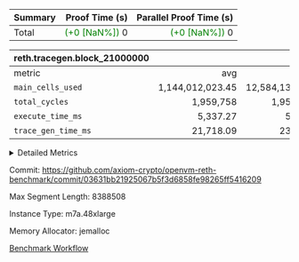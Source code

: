 | Summary | Proof Time (s) | Parallel Proof Time (s) |
|:---|---:|---:|
| Total | <span style='color: green'>(+0 [NaN%])</span> 0 | <span style='color: green'>(+0 [NaN%])</span> 0 |


| reth.tracegen.block_21000000 |||||
|:---|---:|---:|---:|---:|
|metric|avg|sum|max|min|
| `main_cells_used     ` |  1,144,012,023.45 |  12,584,132,258 |  1,923,736,652 |  289,643,497 |
| `total_cycles        ` |  1,959,758 |  1,959,758 |  1,959,758 |  1,959,758 |
| `execute_time_ms     ` |  5,337.27 |  58,710 |  9,042 |  415 |
| `trace_gen_time_ms   ` |  21,718.09 |  238,899 |  28,732 |  10,275 |



<details>
<summary>Detailed Metrics</summary>

| group | block_number | segment | trace_gen_time_ms | total_cycles | main_cells_used | execute_time_ms |
| --- | --- | --- | --- | --- | --- | --- |
| reth.tracegen.block_21000000 | 21000000 | 0 | 15,463 |  | 988,888,775 | 6,125 | 
| reth.tracegen.block_21000000 | 21000000 | 1 | 15,838 |  | 985,995,530 | 4,749 | 
| reth.tracegen.block_21000000 | 21000000 | 10 | 16,791 | 1,959,758 | 289,643,497 | 415 | 
| reth.tracegen.block_21000000 | 21000000 | 2 | 17,887 |  | 986,852,847 | 5,475 | 
| reth.tracegen.block_21000000 | 21000000 | 3 | 10,275 |  | 1,427,847,734 | 1,540 | 
| reth.tracegen.block_21000000 | 21000000 | 4 | 28,330 |  | 1,354,607,081 | 9,042 | 
| reth.tracegen.block_21000000 | 21000000 | 5 | 28,732 |  | 1,090,262,093 | 5,645 | 
| reth.tracegen.block_21000000 | 21000000 | 6 | 26,191 |  | 1,150,210,200 | 7,064 | 
| reth.tracegen.block_21000000 | 21000000 | 7 | 26,529 |  | 1,108,346,279 | 7,098 | 
| reth.tracegen.block_21000000 | 21000000 | 8 | 26,713 |  | 1,277,741,570 | 6,932 | 
| reth.tracegen.block_21000000 | 21000000 | 9 | 26,150 |  | 1,923,736,652 | 4,625 | 

</details>


Commit: https://github.com/axiom-crypto/openvm-reth-benchmark/commit/03631bb21925067b5f3d6858fe98265ff5416209

Max Segment Length: 8388508

Instance Type: m7a.48xlarge

Memory Allocator: jemalloc

[Benchmark Workflow](https://github.com/axiom-crypto/openvm-reth-benchmark/actions/runs/13091965473)

